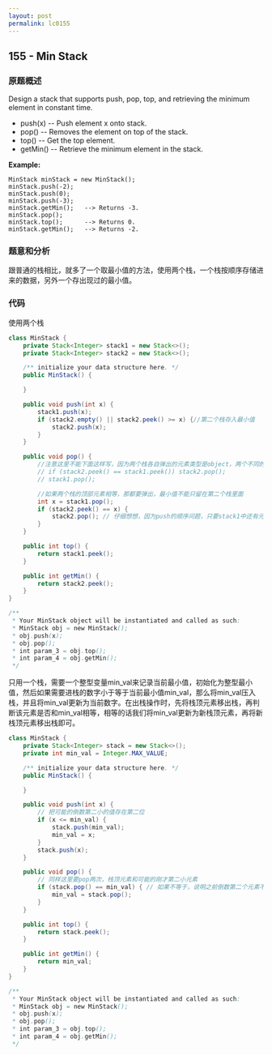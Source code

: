 ```yaml
---
layout: post
permalink: lc0155
---
```


## 155 - Min Stack

### 原题概述

Design a stack that supports push, pop, top, and retrieving the minimum element in constant time.

* push\(x\) -- Push element x onto stack.
* pop\(\) -- Removes the element on top of the stack.
* top\(\) -- Get the top element.
* getMin\(\) -- Retrieve the minimum element in the stack.

**Example:**

```text
MinStack minStack = new MinStack();
minStack.push(-2);
minStack.push(0);
minStack.push(-3);
minStack.getMin();   --> Returns -3.
minStack.pop();
minStack.top();      --> Returns 0.
minStack.getMin();   --> Returns -2.
```

### 题意和分析

跟普通的栈相比，就多了一个取最小值的方法，使用两个栈，一个栈按顺序存储进来的数据，另外一个存出现过的最小值。

### 代码

使用两个栈

```java
class MinStack {
    private Stack<Integer> stack1 = new Stack<>();
    private Stack<Integer> stack2 = new Stack<>();

    /** initialize your data structure here. */
    public MinStack() {

    }

    public void push(int x) {
        stack1.push(x);
        if (stack2.empty() || stack2.peek() >= x) {//第二个栈存入最小值
            stack2.push(x);
        }
    }

    public void pop() {
        //注意这里不能下面这样写，因为两个栈各自弹出的元素类型是object，两个不同的object比较会是false；得先转为int
        // if (stack2.peek() == stack1.peek()) stack2.pop();
        // stack1.pop();

        //如果两个栈的顶部元素相等，那都要弹出，最小值不能只留在第二个栈里面
        int x = stack1.pop();
        if (stack2.peek() == x) {
            stack2.pop(); // 仔细想想，因为push的顺序问题，只要stack1中还有元素，stack2中的最小值就不会pop完
        }
    }

    public int top() {
        return stack1.peek();
    }

    public int getMin() {
        return stack2.peek();
    }
}

/**
 * Your MinStack object will be instantiated and called as such:
 * MinStack obj = new MinStack();
 * obj.push(x);
 * obj.pop();
 * int param_3 = obj.top();
 * int param_4 = obj.getMin();
 */
```

只用一个栈，需要一个整型变量min\_val来记录当前最小值，初始化为整型最小值，然后如果需要进栈的数字小于等于当前最小值min\_val，那么将min\_val压入栈，并且将min\_val更新为当前数字。在出栈操作时，先将栈顶元素移出栈，再判断该元素是否和min\_val相等，相等的话我们将min\_val更新为新栈顶元素，再将新栈顶元素移出栈即可。

```java
class MinStack {
    private Stack<Integer> stack = new Stack<>();
    private int min_val = Integer.MAX_VALUE;

    /** initialize your data structure here. */
    public MinStack() {

    }

    public void push(int x) {
        // 把可能的倒数第二小的值存在第二位
        if (x <= min_val) {
            stack.push(min_val);
            min_val = x;
        }
        stack.push(x);
    }

    public void pop() {
        // 同样这里要pop两次，栈顶元素和可能的刚才第二小元素
        if (stack.pop() == min_val) { // 如果不等于，说明之前倒数第二个元素不是倒数第二小
            min_val = stack.pop();
        }
    }

    public int top() {
        return stack.peek();
    }

    public int getMin() {
        return min_val;
    }
}

/**
 * Your MinStack object will be instantiated and called as such:
 * MinStack obj = new MinStack();
 * obj.push(x);
 * obj.pop();
 * int param_3 = obj.top();
 * int param_4 = obj.getMin();
 */
```
